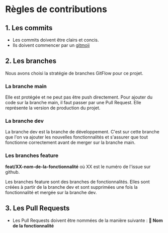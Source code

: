 # Règles de contributions
## 1. Les commits
- Les commits doivent être clairs et concis.
- Ils doivent commencer par un [gitmoji](https://gitmoji.dev/)

## 2. Les branches
Nous avons choisi la stratégie de branches GitFlow pour ce projet.

### La branche main
Elle est protégée et ne peut pas être push directement. Pour ajouter du code sur la branche main, il faut passer par une Pull Request.
Elle représente la version de production du projet.

### La branche dev
La branche dev est la branche de développement. C'est sur cette branche que l'on va ajouter les nouvelles fonctionnalités et s'assurer que tout fonctionne correctement avant de merger sur la branche main.

### Les branches feature
**feat/XX-nom-de-la-fonctionnalité** où XX est le numéro de l'issue sur github.

Les branches feature sont des branches de fonctionnalités. Elles sont créées à partir de la branche dev et sont supprimées une fois la fonctionnalité et mergée sur la branche dev.

## 3. Les Pull Requests
- Les Pull Requests doivent être nommées de la manière suivante : **🔀 Nom de la fonctionnalité**

